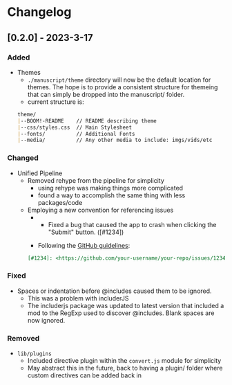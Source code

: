 # Changelog

## [0.2.0] - 2023-3-17

### Added

* Themes
    * `./manuscript/theme` directory will now be the default location for themes. The hope is to provide a consistent structure for themeing that can simply be dropped into the manuscript/ folder.
    * current structure is:
    ```markdown
    theme/
    |--BOOM!-README    // README describing theme
    |--css/styles.css  // Main Stylesheet
    |--fonts/          // Additional Fonts
    |--media/          // Any other media to include: imgs/vids/etc
    ```

### Changed

* Unified Pipeline
    * Removed rehype from the pipeline for simplicity
        * using rehype was making things more complicated
        * found a way to accomplish the same thing with less packages/code
    * Employing a new convention for referencing issues
        * - Fixed a bug that caused the app to crash when clicking the "Submit" button. ([#1234])


        * Following the [GitHub guidelines](https://docs.github.com/en/issues/tracking-your-work-with-issues/linking-to-issues-and-pull-requests#linking-to-issues-in-your-information-resources):
        ```markdown
        [#1234]: <https://github.com/your-username/your-repo/issues/1234>
        ```

### Fixed

* Spaces or indentation before @includes caused them to be ignored.
    * This was a problem with includerJS
    * The includerjs package was updated to latest version that included a mod to the RegExp used to discover @includes. Blank spaces are now ignored.

### Removed

* `lib/plugins`
    * Included directive plugin within the `convert.js` module for simplicity
    * May abstract this in the future, back to having a plugin/ folder where custom directives can be added back in
